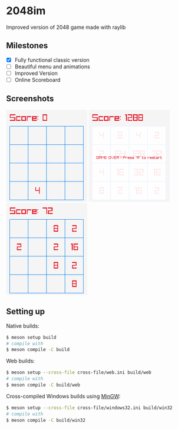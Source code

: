 # 2048im

Improved version of 2048 game made with raylib

## Milestones

- [x] Fully functional classic version
- [ ] Beautiful menu and animations
- [ ] Improved Version
- [ ] Online Scoreboard

## Screenshots

![01](screenshots/01.png)
![02](screenshots/02.png)
![03](screenshots/03.png)

## Setting up
Native builds:
```sh
$ meson setup build
# compile with
$ meson compile -C build
```

Web builds:
```sh
$ meson setup --cross-file cross-file/web.ini build/web
# compile with
$ meson compile -C build/web
```

Cross-compiled Windows builds using [MinGW](http://mingw.org):
```sh
$ meson setup --cross-file cross-file/windows32.ini build/win32
# compile with
$ meson compile -C build/win32
```
